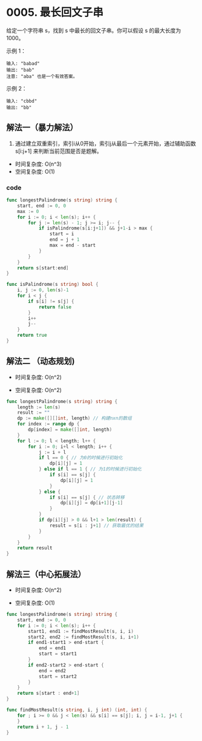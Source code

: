# 0005. 最长回文子串

给定一个字符串 s，找到 s 中最长的回文子串。你可以假设 s 的最大长度为 1000。

示例 1：

```
输入: "babad"
输出: "bab"
注意: "aba" 也是一个有效答案。
```

示例 2：

```
输入: "cbbd"
输出: "bb"
```

## 解法一（暴力解法）

1. 通过建立双重索引，索引i从0开始，索引j从最后一个元素开始，通过辅助函数s[i:j+1] 来判断当前范围是否是题解。

- 时间复杂度: O(n^3)
- 空间复杂度: O(1)

### code

```go
func longestPalindrome(s string) string {
	start, end := 0, 0
	max := 0
	for i := 0; i < len(s); i++ {
		for j := len(s) - 1; j >= i; j-- {
			if isPalindrome(s[i:j+1]) && j+1-i > max {
				start = i
				end = j + 1
				max = end - start
			}
		}
	}
	return s[start:end]
}

func isPalindrome(s string) bool {
	i, j := 0, len(s)-1
	for i < j {
		if s[i] != s[j] {
			return false
		}
		i++
		j--
	}
	return true
}
```

## 解法二 （动态规划)

- 时间复杂度: O(n^2)

- 空间复杂度: O(n^2)

```go
func longestPalindrome(s string) string {
	length := len(s)
	result := ""
	dp := make([][]int, length) // 构建nxn的数组
	for index := range dp {
		dp[index] = make([]int, length)
	}
	for l := 0; l < length; l++ {
		for i := 0; i+l < length; i++ {
			j := i + l
			if l == 0 { // 为0的时候进行初始化
				dp[i][j] = 1
			} else if l == 1 { // 为1的时候进行初始化
				if s[i] == s[j] {
					dp[i][j] = 1
				}
			} else {
				if s[i] == s[j] { // 状态转移
					dp[i][j] = dp[i+1][j-1]
				}
			}
			if dp[i][j] > 0 && l+1 > len(result) {
				result = s[i : j+1] // 获取最优的结果
			}
		}
	}
	return result
}
```

## 解法三（中心拓展法）

- 时间复杂度: O(n^2)

- 空间复杂度: O(1)

```go
func longestPalindrome(s string) string {
	start, end := 0, 0
	for i := 0; i < len(s); i++ {
		start1, end1 := findMostResult(s, i, i)
		start2, end2 := findMostResult(s, i, i+1)
		if end1-start1 > end-start {
			end = end1
			start = start1
		}
		if end2-start2 > end-start {
			end = end2
			start = start2
		}
	}
	return s[start : end+1]
}

func findMostResult(s string, i, j int) (int, int) {
	for ; i >= 0 && j < len(s) && s[i] == s[j]; i, j = i-1, j+1 {
	}
	return i + 1, j - 1
}
```